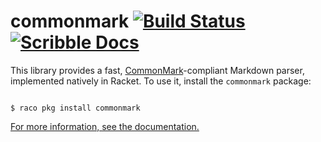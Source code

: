 # commonmark [![Build Status](https://img.shields.io/github/workflow/status/lexi-lambda/racket-commonmark/build/master)](https://github.com/lexi-lambda/racket-commonmark/actions/workflows/build.yml) [![Scribble Docs](https://img.shields.io/badge/docs-built-blue)][commonmark-doc]



This library provides a fast, [CommonMark]-compliant Markdown parser, implemented natively in Racket. To use it, install the `commonmark` package:



```

$ raco pkg install commonmark

```



[For more information, see the documentation.][commonmark-doc]



[commonmark-doc]: https://lexi-lambda.github.io/racket-commonmark/

[CommonMark]: https://commonmark.org/


